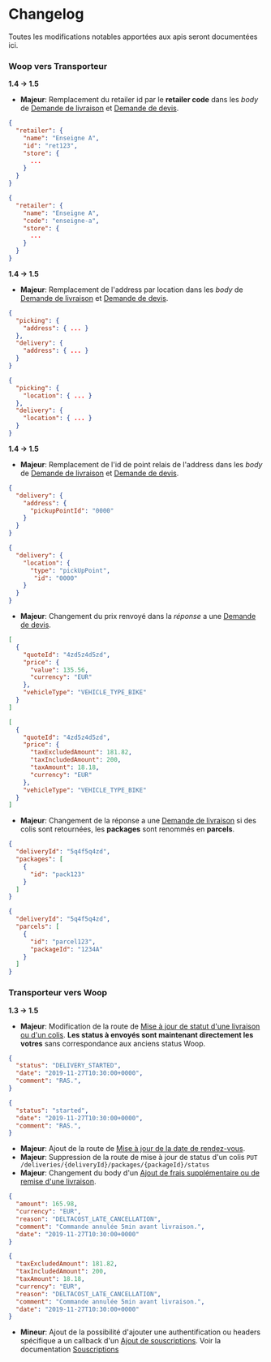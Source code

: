 # Changelog


Toutes les modifications notables apportées aux apis seront documentées ici.


### Woop vers Transporteur

**1.4 -> 1.5**

- **Majeur**: Remplacement du retailer id par le **retailer code** dans les *body* de [Demande de livraison](https://woop.stoplight.io/docs/carrier/branches/1.5/b3A6MTMyNTMwNjg-demande-de-livraison) et [Demande de devis](https://woop.stoplight.io/docs/carrier/branches/1.5/b3A6MTMyNTMwNjY-demande-de-devis).
<!--
type: tab
title: 1.4
-->
```json
{
  "retailer": {
    "name": "Enseigne A",
    "id": "ret123",
    "store": {
      ...
    }
  }
}
```

<!--
type: tab
title: 1.5
-->
```json
{
  "retailer": {
    "name": "Enseigne A",
    "code": "enseigne-a",
    "store": {
      ...
    }
  }
}
```
<!-- type: tab-end -->

**1.4 -> 1.5**

- **Majeur**: Remplacement de l'address par location dans les *body* de [Demande de livraison](https://woop.stoplight.io/docs/carrier/branches/1.5/b3A6MTMyNTMwNjg-demande-de-livraison) et [Demande de devis](https://woop.stoplight.io/docs/carrier/branches/1.5/b3A6MTMyNTMwNjY-demande-de-devis).
<!--
type: tab
title: 1.4
-->
```json
{
  "picking": {
    "address": { ... }
  },
  "delivery": {
    "address": { ... }
  }
}
```

<!--
type: tab
title: 1.5
-->
```json
{
  "picking": {
    "location": { ... }
  },
  "delivery": {
    "location": { ... }
  }
}
```
<!-- type: tab-end -->

**1.4 -> 1.5**

- **Majeur**: Remplacement de l'id de point relais de l'address dans les *body* de [Demande de livraison](https://woop.stoplight.io/docs/carrier/branches/1.5/b3A6MTMyNTMwNjg-demande-de-livraison) et [Demande de devis](https://woop.stoplight.io/docs/carrier/branches/1.5/b3A6MTMyNTMwNjY-demande-de-devis).
<!--
type: tab
title: 1.4
-->
```json
{
  "delivery": {
    "address": { 
      "pickupPointId": "0000"
    }
  }
}
```

<!--
type: tab
title: 1.5
-->
```json
{
  "delivery": {
    "location": { 
      "type": "pickUpPoint",
       "id": "0000"
    }
  }
}
```

<!-- type: tab-end -->


- **Majeur**: Changement du prix renvoyé dans la *réponse* a une [Demande de devis](https://woop.stoplight.io/docs/carrier/branches/1.5/b3A6MTMyNTMwNjY-demande-de-devis).

<!--
type: tab
title: 1.4
-->
```json
[
  {
    "quoteId": "4zd5z4d5zd",
    "price": {
      "value": 135.56,
      "currency": "EUR"
    },
    "vehicleType": "VEHICLE_TYPE_BIKE"
  }
]
```

<!--
type: tab
title: 1.5
-->
```json
[
  {
    "quoteId": "4zd5z4d5zd",
    "price": {
      "taxExcludedAmount": 181.82,
      "taxIncludedAmount": 200,
      "taxAmount": 18.18,
      "currency": "EUR"
    },
    "vehicleType": "VEHICLE_TYPE_BIKE"
  }
]
```
<!-- type: tab-end -->
- **Majeur**: Changement de la réponse a une [Demande de livraison](https://woop.stoplight.io/docs/carrier/branches/1.5/b3A6MTMyNTMwNjg-demande-de-livraison) si des colis sont retournées, les **packages** sont renommés en **parcels**.
<!--
type: tab
title: 1.4
-->
```json
{
  "deliveryId": "5q4f5q4zd",
  "packages": [
    {
      "id": "pack123"
    }
  ]
}
```

<!--
type: tab
title: 1.5
-->
```json
{
  "deliveryId": "5q4f5q4zd",
  "parcels": [
    {
      "id": "parcel123",
      "packageId": "1234A"
    }
  ]
}
```
<!-- type: tab-end -->

### Transporteur vers Woop

**1.3 -> 1.5**

- **Majeur**: Modification de la route de [Mise à jour de statut d'une livraison ou d'un colis](https://woop.stoplight.io/docs/carrier/branches/1.5/b3A6MjA0NzMzNjE-mise-a-jour-de-statut-d-une-livraison).
**Les status à envoyés sont maintenant directement les votres** sans correspondance aux anciens status Woop.
<!--
type: tab
title: 1.3
-->
```json
{
  "status": "DELIVERY_STARTED",
  "date": "2019-11-27T10:30:00+0000",
  "comment": "RAS.",
}
```

<!--
type: tab
title: 1.5
-->
```json
{
  "status": "started",
  "date": "2019-11-27T10:30:00+0000",
  "comment": "RAS.",
}
```
<!-- type: tab-end -->
- **Majeur**: Ajout de la route de [Mise à jour de la date de rendez-vous](https://woop.stoplight.io/docs/carrier/branches/1.5/b3A6MjA0NzMzNjM-mise-a-jour-de-la-date-de-rendez-vous).
- **Majeur**: Suppression de la route de mise à jour de status d'un colis `PUT /deliveries/{deliveryId}/packages/{packageId}/status`
- **Majeur**: Changement du body d'un [Ajout de frais supplémentaire ou de remise d'une livraison](https://woop.stoplight.io/docs/carrier/branches/1.5/b3A6MjA0NzMzNjI-ajout-de-frais-supplementaire-ou-de-remise-d-une-livraison).

<!--
type: tab
title: 1.3
-->
```json
{
  "amount": 165.98,
  "currency": "EUR",
  "reason": "DELTACOST_LATE_CANCELLATION",
  "comment": "Commande annulée 5min avant livraison.",
  "date": "2019-11-27T10:30:00+0000"
}
```

<!--
type: tab
title: 1.5
-->
```json
{
  "taxExcludedAmount": 181.82,
  "taxIncludedAmount": 200,
  "taxAmount": 18.18,
  "currency": "EUR",
  "reason": "DELTACOST_LATE_CANCELLATION",
  "comment": "Commande annulée 5min avant livraison.",
  "date": "2019-11-27T10:30:00+0000"
}
```
<!-- type: tab-end -->

- **Mineur**: Ajout de la possibilité d'ajouter une authentification ou headers spécifique a un callback d'un [Ajout de souscriptions](https://woop.stoplight.io/docs/carrier/branches/1.5/b3A6MjA0NzMzNjY-ajout-de-souscriptions).
Voir la documentation [Souscriptions](https://woop.stoplight.io/docs/carrier/branches/1.5/ZG9jOjEwMDkzODI-souscriptions)

